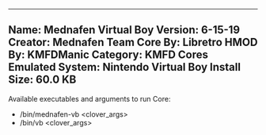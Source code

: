 -----------------------
Name: Mednafen Virtual Boy
Version: 6-15-19
Creator: Mednafen Team
Core By: Libretro
HMOD By: KMFDManic
Category: KMFD Cores
Emulated System: Nintendo Virtual Boy
Install Size: 60.0 KB
-----------------------
Available executables and arguments to run Core:
- /bin/mednafen-vb <rom> <clover_args>
- /bin/vb <rom> <clover_args>
